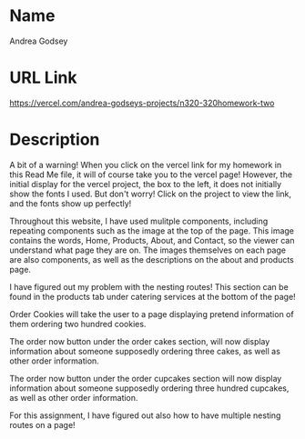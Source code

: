 # Name

Andrea Godsey

# URL Link

https://vercel.com/andrea-godseys-projects/n320-320homework-two

# Description

A bit of a warning! When you click on the vercel link for my homework in this Read Me file, it will of course take you to the vercel page! However, the initial display for the vercel project, the box to the left, it does not initially show the fonts I used. But don't worry! Click on the project to view the link, and the fonts show up perfectly!

Throughout this website, I have used mulitple components, including repeating components such as the image at the top of the page. This image contains the words, Home, Products, About, and Contact, so the viewer can understand what page they are on. The images themselves on each page are also components, as well as the descriptions on the about and products page.

I have figured out my problem with the nesting routes! This section can be found in the products tab under catering services at the bottom of the page!

Order Cookies will take the user to a page displaying pretend information of them ordering two hundred cookies.

The order now button under the order cakes section, will now display information about someone supposedly ordering three cakes, as well as other order information.

The order now button under the order cupcakes section will now display information about someone supposedly ordering three hundred cupcakes, as well as other order information.

For this assignment, I have figured out also how to have multiple nesting routes on a page!
